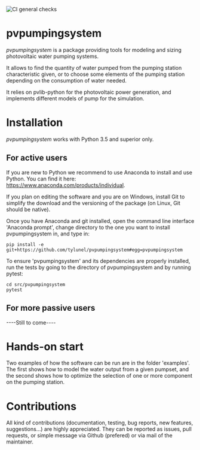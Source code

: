 ![CI general checks](https://github.com/tylunel/pvpumpingsystem/workflows/CI%20general%20checks/badge.svg?branch=master)

# pvpumpingsystem
*pvpumpingsystem* is a package providing tools for modeling and sizing photovoltaic water pumping systems.

It allows to find the quantity of water pumped from the pumping station characteristic given,
or to choose some elements of the pumping station depending on the consumption of water needed.

It relies on pvlib-python for the photovoltaic power generation, and implements
different models of pump for the simulation. 

# Installation 
*pvpumpingsystem* works with Python 3.5 and superior only.

## For active users

If you are new to Python we recommend to use Anaconda to install and use Python. You can find it here: https://www.anaconda.com/products/individual.

If you plan on editing the software and you are on Windows, install Git to simplify the download and the versioning of the package (on Linux, Git should be native).

Once you have Anaconda and git installed, open the command line interface 'Anaconda prompt', change directory to the one you want to install pvpumpingsystem in, and type in:
```
pip install -e git+https://github.com/tylunel/pvpumpingsystem#egg=pvpumpingsystem
```


To ensure 'pvpumpingsystem' and its dependencies are properly installed, run the tests by going to the directory of pvpumpingsystem and by running pytest:
```
cd src/pvpumpingsystem
pytest
```

## For more passive users
----Still to come----

# Hands-on start

Two examples of how the software can be run are in the folder 'examples'. 
The first shows how to model the water output from a given pumpset, and the second shows how to optimize the selection of one or more component on the pumping station.


# Contributions

All kind of contributions (documentation, testing, bug reports, new features, suggestions...) are highly appreciated.
They can be reported as issues, pull requests, or simple message via Github (prefered) or via mail of the maintainer.
